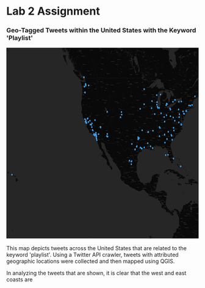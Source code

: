 # Lab 2 Assignment


### Geo-Tagged Tweets within the United States with the Keyword 'Playlist'

<img src="img/tweets_map.png" width="800" height="500">

This map depicts tweets across the United States that are related to the keyword 'playlist'. Using a Twitter API crawler, tweets with attributed geographic locations were collected and then mapped using QGIS. 

In analyzing the tweets that are shown, it is clear that the west and east coasts are 
